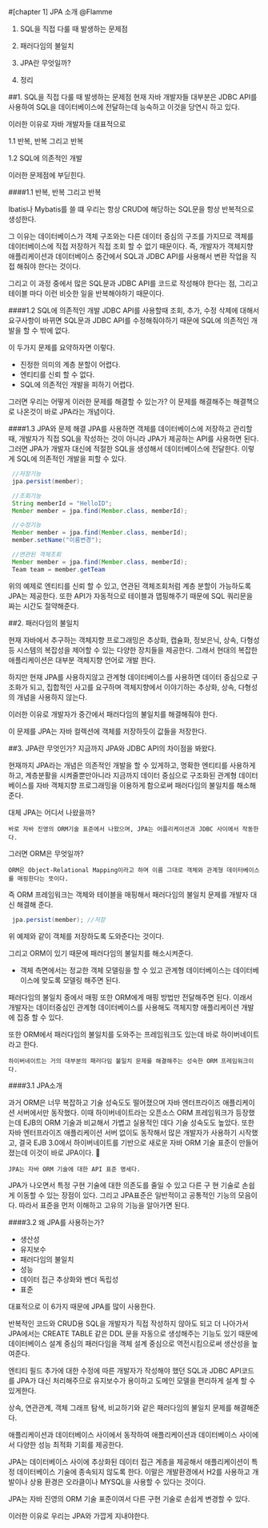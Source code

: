 #[chapter 1] JPA 소개 @Flamme

1. SQL을 직접 다룰 때 발생하는 문제점

2. 패러다임의 불일치

3. JPA란 무엇일까?

4. 정리

##1. SQL을 직접 다룰 때 발생하는 문제점
 현재 자바 개발자들 대부분은 JDBC API를 사용하여 SQL을 데이터베이스에 전달하는데 능숙하고 이것을 당연시 하고 있다.
 
 이러한 이유로 자바 개발자들 대표적으로
 
 1.1 반복, 반복 그리고 반복
 
 1.2 SQL에 의존적인 개발
 
 이러한 문제점에 부딛힌다.
 
 
 ####1.1 반복, 반복 그리고 반복
 
 Ibatis나 Mybatis를 쓸 떄 우리는 항상 CRUD에 해당하는 SQL문을 항상 반복적으로 생성한다.
 
 그 이유는 데이터베이스가 객체 구조와는 다른 데이터 중심의 구조를 가지므로 객체를 데이터베이스에 직접 저장하거
 직접 조회 할 수 없기 때문이다. 즉, 개발자가 객체지향 애플리케이션과 데이터베이스 중간에서 SQL과 JDBC API를
 사용해서 변환 작업을 직접 해줘야 한다는 것이다.
 
 그리고 이 과정 중에서 많은 SQL문과 JDBC API를 코드로 작성해야 한다는 점, 그리고 테이블 마다
 이런 비슷한 일을 반복해야하기 때문이다.
 
 ####1.2 SQL에 의존적인 개발
 JDBC API를 사용할때 조회, 추가, 수정 삭제에 대해서 요구사항이 바뀌면 SQL문과 JDBC API를 수정해줘야하기 때문에
 SQL에 의존적인 개발을 할 수 밖에 없다.
 
 이 두가지 문제를 요약하자면 이렇다.
 * 진정한 의미의 계층 분할이 어렵다.
 * 엔티티를 신뢰 할 수 없다.
 * SQL에 의존적인 개발을 피하기 어렵다.
 
 
 그러면 우리는 어떻게 이러한 문제를 해결할 수 있는가? 이 문제를 해결해주는 해결책으로 나온것이 바로 JPA라는 개념이다.

####1.3 JPA와 문제 해결
 JPA를 사용하면 객체를 데이터베이스에 저장하고 관리할 때, 개발자가 직접 SQL을 작성하는 것이 아니라
JPA가 제공하는 API를 사용하면 된다. 그러면 JPA가 개발자 대신에 적절한 SQL을 생성해서 데이터베이스에 전달한다.
이렇게 SQL에 의존적인 개발을 피할 수 있다.

```java
 //저장기능
 jpa.persist(member);

 //조회기능
 String memberId = "HelloID";
 Member member = jpa.find(Member.class, memberId);

 //수정기능
 Member member = jpa.find(Member.class, memberId);
 member.setName("이름변경");

 //연관된 객체조회
 Member member = jpa.find(Member.class, memberId);
 Team team = member.getTeam
```

 위의 예제로 엔티티를 신뢰 할 수 있고, 연관된 객체조회처럼 계층 분할이 가능하도록 JPA는 제공한다.
 또한 API가 자동적으로 테이블과 맵핑해주기 때문에 SQL 쿼리문을 짜는 시간도 절약해준다.
 
 ##2. 패러다임의 불일치
 
  현재 자바에서 추구하는 객체지향 프로그래밍은 추상화, 캡슐화, 정보은닉, 상속, 다형성 등 시스템의 복잡성을 제어할 수 있는 다양한 장치들을 제공한다.
  그래서 현대의 복잡한 애플리케이션은 대부분 객체지향 언어로 개발 한다.
  
  하지만 현재 JPA를 사용하지않고 관계형 데이터베이스를 사용하면 데이터 중심으로 구조화가 되고, 집합적인 사고를 요구하며
  객체지향에서 이야기하는 추상화, 상속, 다형성의 개념을 사용하지 않는다.
  
  이러한 이유로 개발자가 중간에서 패러다임의 불일치를 해결해줘야 한다.
  
  이 문제를 JPA는 자바 컬렉션에 객체를 저장하듯이 값들을 저장한다.
 
 ##3. JPA란 무엇인가?
 지금까지 JPA와 JDBC API의 차이점을 봐왔다. 
 
 현재까지 JPA라는 개념은 의존적인 개발을 할 수 있게하고, 명확한 엔티티를 사용하게하고, 계층분활을 시켜줄뿐만아니라
 지금까지 데이터 중심으로 구조화된 관계형 데이터베이스를 자바 객체지향 프로그래밍을 이용하게 함으로써
 패러다임의 불일치를 해소해준다.
 
 대체 JPA는 어디서 나왔을까?
 
 ``바로 자바 진영의 ORM기술 표준에서 나왔으며, JPA는 어플리케이션과 JDBC 사이에서 작동한다.``
 
 그러면 ORM은 무엇일까?
 
 ``ORM은 Object-Relational Mapping이라고 하며 이름 그대로 객체와 관계형 데이터베이스를 매핑한다는 뜻이다.``
 
 즉 ORM 프레임워크는 객체와 테이블을 매핑해서 패러다임의 불일치 문제를 개발자 대신 해결해 준다.
 
```java
 jpa.persist(member); //저장
```
  위 예제와 같이 객체를 저장하도록 도와준다는 것이다.
  
 그리고 ORM이 있기 때문에 패러다임의 불일치를 해소시켜준다. 
  * 객체 측면에서는 정교한 객체 모델링을 할 수 있고 관계형 데이터베이스는 데이터베이스에 맞도록 모델링 해주면 된다.
 
 
 패러다임의 불일치 중에서 매핑 또한 ORM에게 매핑 방법만 전달해주면 된다.
 이래서 개발자는 데이터중심인 관계형 데이터베이스를 사용해도 객체지향 애플리케이션 개발에 집중 할 수 있다.
 
 또한 ORM에서 패러다임의 불일치를 도와주는 프레임워크도 있는데 바로 하이버네이트라고 한다.
 
 ``하이버네이트는 거의 대부분의 패러다임 불일치 문제를 해결해주는 성숙한 ORM 프레임워크이다.``
 
 ####3.1 JPA소개
 
 과거 ORM은 너무 복잡하고 기술 성숙도도 떨어졌으며 자바 엔터프라이즈 애플리케이션 서버에서만 동작했다. 이때 하이버네이트라는 오픈소스 ORM 프레임워크가 등장했는데
  EJB의 ORM 기술과 비교해서 가볍고 실용적인 데다 기술 성숙도도 높았다. 또한 자바 엔터프라이즈 애플리케이션 서버 없이도 동작해서 많은 개발자가 사용하기 시작했고, 결국 EJB 3.0에서 하이버네이트를
  기반으로 새로운 자바 ORM 기술 표준이 만들어졌는데 이것이 바로 JPA이다.
  ￿
  
  ``JPA는 자바 ORM 기술에 대한 API 표준 명세다.``
  
  JPA가 나오면서 특정 구현 기술에 대한 의존도를 줄일 수 있고 다른 구 현 기술로 손쉽게 이동할 수 있는 장점이 있다. 그리고 JPA표준은 일반적이고 공통적인 기능의 모음이다. 
  따라서 표준을 먼저 이해하고 고유의 기능을 알아가면 된다.
  
 ####3.2 왜 JPA를 사용하는가?
  
  * 생산성
  * 유지보수
  * 패러다임의 불일치
  * 성능
  * 데이터 접근 추상화와 벤더 독립성
  * 표준
  
  대표적으로 이 6가지 때문에 JPA를 많이 사용한다.
  
 반복적인 코드와 CRUD용 SQL을 개발자가 직접 작성하지 않아도 되고 더 나아가서 JPA에서는 CREATE TABLE 같은 DDL
 문을 자동으로 생성해주는 기능도 있기 때문에 데이터베이스 설계 중심의 패러다임을 객체 설계 중심으로 역전시킴으로써 생산성을 높여준다.
 
 엔티티 필드 추가에 대한 수정에 따른 개발자가 작성해야 했던 SQL과 JDBC API코드를 JPA가 대신 처리해주므로 유지보수가 용이하고 도메인 모델을 편리하게 설계 할 수 있게한다.
 
 상속, 연관관계, 객체 그래프 탐색, 비교하기와 같은 패러다임의 불일치 문제를 해결해준다.
 
 애플리케이션과 데이터베이스 사이에서 동작하여 애플리케이션과 데이터베이스 사이에서 다양한 성능 최적화 기회를 제공한다.
 
 JPA는 데이터베이스 사이에 추상화된 데이터 접근 계층을 제공해서 애플리케이션이 특정 데이터베이스 기술에 종속되지 않도록 한다.
 이말은 개발환경에서 H2를 사용하고 개발이나 상용 환경은 오라클이나 MYSQL을 사용할 수 있다는 것이다.
 
 JPA는 자바 진영의 ORM 기술 표준이여서 다른 구현 기술로 손쉽게 변경할 수 있다.
 
 이러한 이유로 우리는 JPA와 가깝게 지내야한다.